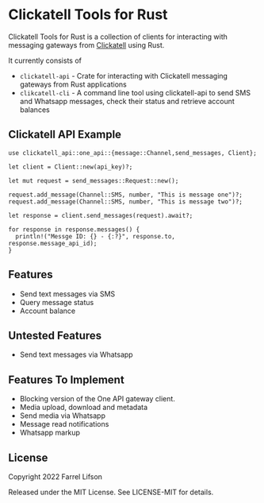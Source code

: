 # Clickatell Tools for Rust

Clickatell Tools for Rust is a collection of clients for interacting with messaging gateways from [Clickatell](http://www.clickatell.com) using Rust.

It currently consists of 

* `clickatell-api` - Crate for interacting with Clickatell messaging gateways from Rust applications 
* `clikcatell-cli` - A command line tool using clickatell-api to send SMS and Whatsapp messages, check their status and retrieve account balances

## Clickatell API Example

```rust,ignore
use clickatell_api::one_api::{message::Channel,send_messages, Client};

let client = Client::new(api_key)?;

let mut request = send_messages::Request::new();

request.add_message(Channel::SMS, number, "This is message one")?;
request.add_message(Channel::SMS, number, "This is message two")?;

let response = client.send_messages(request).await?;

for response in response.messages() {
  println!("Messge ID: {} - {:?}", response.to, response.message_api_id);
}
```

## Features

* Send text messages via SMS
* Query message status
* Account balance

## Untested Features

* Send text messages via Whatsapp

## Features To Implement

* Blocking version of the One API gateway client.
* Media upload, download and metadata
* Send media via Whatsapp
* Message read notifications
* Whatsapp markup

## License
Copyright 2022 Farrel Lifson

Released under the MIT License. See LICENSE-MIT for details.
